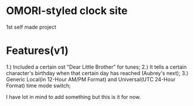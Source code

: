 # OMORI-styled clock site
1st self made project

# Features(v1)
   1.) Included a certain ost "Dear Little Brother" for tunes;
   2.) It tells a certain character's birthday when that certain day has reached (Aubrey's next);
   3.) Generic Local(in 12-Hour AM/PM Format) and Universal(UTC 24-Hour Format) time mode switch;
 
I have lot in mind to add something but this is it for now.
